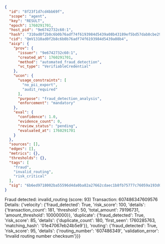 ```json
{
  "id": "8f23f1d7cd4bb69f",
  "scope": "agent",
  "key": "RESULT",
  "epoch": 1760291701,
  "host_pid": "9e6742732c60:1",
  "hash": "310ad0f2b8c6b0b76adf74f6193984d5439a08b43189ef5bd57dab8cbe29d599",
  "cid": "QmV1310ad0f2b8c6b0b76adf74f6193984d5439a08b4",
  "aicp": {
    "prov": {
      "issuer": "9e6742732c60:1",
      "created_at": 1760291701,
      "method": "automated_fraud_detection",
      "vc_type": "VerifiableCredential"
    },
    "ucon": {
      "usage_constraints": [
        "no_pii_export",
        "audit_required"
      ],
      "purpose": "fraud_detection_analysis",
      "enforcement": "mandatory"
    },
    "eval": {
      "confidence": 1.0,
      "evidence_count": 0,
      "review_status": "pending",
      "evaluated_at": 1760291701
    }
  },
  "sources": [],
  "edges": [],
  "metrics": {},
  "thresholds": {},
  "tags": [
    "fraud",
    "invalid_routing",
    "risk_critical"
  ],
  "sig": "6b6ed9718002ba55596d4da0ba82a27662cdaec1b8fb75777c76059a193d0b14"
}
```

Fraud detected: invalid_routing (score: 93)
Transaction: 607486347609576
Details: {'velocity': {'fraud_detected': True, 'risk_score': 100, 'details': {'transaction_count': 181, 'threshold': 50, 'total_amount': 79196731, 'amount_threshold': 10000000}}, 'duplicate': {'fraud_detected': True, 'risk_score': 85, 'details': {'duplicate_count': 180, 'first_seen': 1760285763, 'matching_hash': '01e47067eb24b5e9'}}, 'routing': {'fraud_detected': True, 'risk_score': 95, 'details': {'routing_number': '607486349', 'validation_error': 'Invalid routing number checksum'}}}